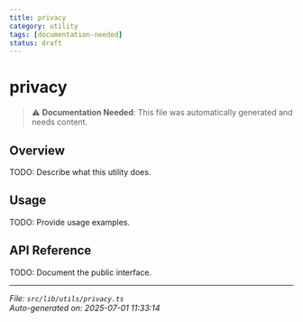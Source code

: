 ```yaml
---
title: privacy
category: utility
tags: [documentation-needed]
status: draft
---
```


# privacy

> ⚠️ **Documentation Needed**: This file was automatically generated and needs content.

## Overview

TODO: Describe what this utility does.

## Usage

TODO: Provide usage examples.

## API Reference

TODO: Document the public interface.

---

*File: `src/lib/utils/privacy.ts`*  
*Auto-generated on: 2025-07-01 11:33:14*
